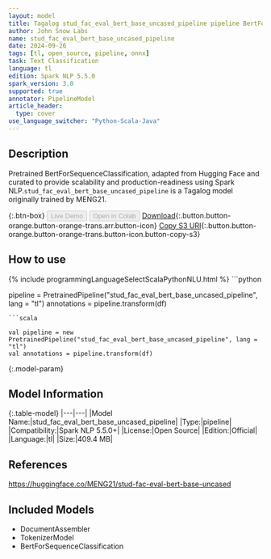 ```yaml
---
layout: model
title: Tagalog stud_fac_eval_bert_base_uncased_pipeline pipeline BertForSequenceClassification from MENG21
author: John Snow Labs
name: stud_fac_eval_bert_base_uncased_pipeline
date: 2024-09-26
tags: [tl, open_source, pipeline, onnx]
task: Text Classification
language: tl
edition: Spark NLP 5.5.0
spark_version: 3.0
supported: true
annotator: PipelineModel
article_header:
  type: cover
use_language_switcher: "Python-Scala-Java"
---
```


## Description

Pretrained BertForSequenceClassification, adapted from Hugging Face and curated to provide scalability and production-readiness using Spark NLP.`stud_fac_eval_bert_base_uncased_pipeline` is a Tagalog model originally trained by MENG21.

{:.btn-box}
<button class="button button-orange" disabled>Live Demo</button>
<button class="button button-orange" disabled>Open in Colab</button>
[Download](https://s3.amazonaws.com/auxdata.johnsnowlabs.com/public/models/stud_fac_eval_bert_base_uncased_pipeline_tl_5.5.0_3.0_1727344298744.zip){:.button.button-orange.button-orange-trans.arr.button-icon}
[Copy S3 URI](s3://auxdata.johnsnowlabs.com/public/models/stud_fac_eval_bert_base_uncased_pipeline_tl_5.5.0_3.0_1727344298744.zip){:.button.button-orange.button-orange-trans.button-icon.button-copy-s3}

## How to use



<div class="tabs-box" markdown="1">
{% include programmingLanguageSelectScalaPythonNLU.html %}
```python

pipeline = PretrainedPipeline("stud_fac_eval_bert_base_uncased_pipeline", lang = "tl")
annotations =  pipeline.transform(df)   

```
```scala

val pipeline = new PretrainedPipeline("stud_fac_eval_bert_base_uncased_pipeline", lang = "tl")
val annotations = pipeline.transform(df)

```
</div>

{:.model-param}
## Model Information

{:.table-model}
|---|---|
|Model Name:|stud_fac_eval_bert_base_uncased_pipeline|
|Type:|pipeline|
|Compatibility:|Spark NLP 5.5.0+|
|License:|Open Source|
|Edition:|Official|
|Language:|tl|
|Size:|409.4 MB|

## References

https://huggingface.co/MENG21/stud-fac-eval-bert-base-uncased

## Included Models

- DocumentAssembler
- TokenizerModel
- BertForSequenceClassification